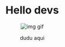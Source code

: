 <h1 align="center">Hello devs</h1>

<div style="display: inline_block" align="center">
  
![img gif](https://media.tenor.com/zXfxt7qdC5QAAAAC/gojo-satoru-jujutsu-kaisen.gif)

dudu aqui

<!--
**dudu1502/dudu1502** is a ✨ _special_ ✨ repository because its `README.md` (this file) appears on your GitHub profile.

Here are some ideas to get you started:

- 🔭 I’m currently working on ...
- 🌱 I’m currently learning ...
- 👯 I’m looking to collaborate on ...
- 🤔 I’m looking for help with ...
- 💬 Ask me about ...
- 📫 How to reach me: ...
- 😄 Pronouns: ...
- ⚡ Fun fact: ...
-->
